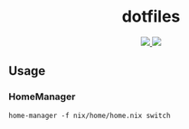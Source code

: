 <div align="center">
<h1>dotfiles</h1>
<a href="https://nixos.org">
<img src="https://img.shields.io/badge/NixOS-20.09-blue?style=for-the-badge&logo=NixOS&logoColor=white">
</a>
<img  src="https://img.shields.io/github/license/ttak0422/dotfiles?style=for-the-badge&color=black">
</div>

## Usage

### HomeManager

```
home-manager -f nix/home/home.nix switch  
```